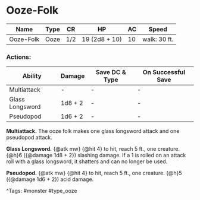 # Ooze-Folk

| Name | Type | CR | HP | AC | Speed |
|------|------|----|----|----|-------|
| Ooze-Folk | Ooze | 1/2 | 19 (2d8 + 10) | 10 | walk: 30 ft. |

### Actions:

| Ability | Damage | Save DC & Type | On Successful Save |
|---------|--------|----------------|--------------------|
| Multiattack | - | - | - |
| Glass Longsword | 1d8 + 2 | - | - |
| Pseudopod | 1d6 + 2 | - | - |


**Multiattack.** The ooze folk makes one glass longsword attack and one pseudopod attack.

**Glass Longsword.** {@atk mw} {@hit 4} to hit, reach 5 ft., one creature. {@h}6 ({@damage 1d8 + 2}) slashing damage. If a 1 is rolled on an attack roll with a glass longsword, it shatters and can no longer be used.

**Pseudopod.** {@atk mw} {@hit 4} to hit, reach 5 ft., one creature. {@h}5 ({@damage 1d6 + 2}) acid damage. 

^Tags: #monster #type_ooze